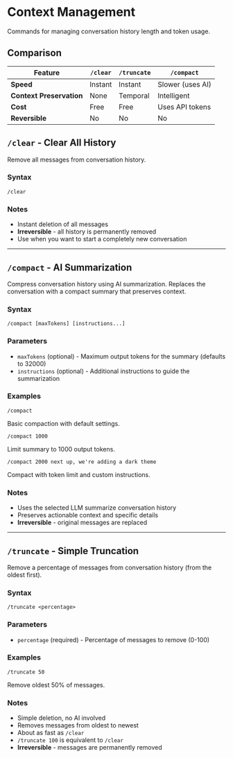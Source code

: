 # Context Management

Commands for managing conversation history length and token usage.

## Comparison

| Feature | `/clear` | `/truncate` | `/compact` |
|---------|----------|------------|------------|
| **Speed** | Instant | Instant | Slower (uses AI) |
| **Context Preservation** | None | Temporal | Intelligent |
| **Cost** | Free | Free | Uses API tokens |
| **Reversible** | No | No | No |

## `/clear` - Clear All History

Remove all messages from conversation history. 

### Syntax

```
/clear
```

### Notes

- Instant deletion of all messages
- **Irreversible** - all history is permanently removed
- Use when you want to start a completely new conversation

---

## `/compact` - AI Summarization

Compress conversation history using AI summarization. Replaces the conversation with a compact summary that preserves context.

### Syntax

```
/compact [maxTokens] [instructions...]
```

### Parameters

- `maxTokens` (optional) - Maximum output tokens for the summary (defaults to 32000)
- `instructions` (optional) - Additional instructions to guide the summarization

### Examples

```
/compact
```

Basic compaction with default settings.

```
/compact 1000
```

Limit summary to 1000 output tokens.

```
/compact 2000 next up, we're adding a dark theme 
```

Compact with token limit and custom instructions.

### Notes

- Uses the selected LLM summarize conversation history
- Preserves actionable context and specific details
- **Irreversible** - original messages are replaced

---

## `/truncate` - Simple Truncation

Remove a percentage of messages from conversation history (from the oldest first).

### Syntax

```
/truncate <percentage>
```

### Parameters

- `percentage` (required) - Percentage of messages to remove (0-100)

### Examples

```
/truncate 50
```

Remove oldest 50% of messages.

### Notes

- Simple deletion, no AI involved
- Removes messages from oldest to newest
- About as fast as `/clear`
- `/truncate 100` is equivalent to `/clear`
- **Irreversible** - messages are permanently removed


